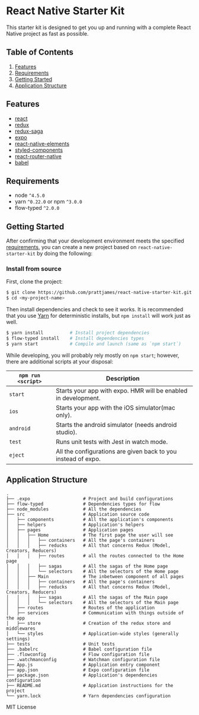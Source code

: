 # React Native Starter Kit

This starter kit is designed to get you up and running with a complete React Native project as fast as possible.

## Table of Contents
1. [Features](#features)
1. [Requirements](#requirements)
1. [Getting Started](#getting-started)
1. [Application Structure](#application-structure)

## Features
* [react](https://github.com/facebook/react)
* [redux](https://github.com/rackt/redux)
* [redux-saga](https://github.com/redux-saga/redux-saga)
* [expo](https://github.com/expo/expo)
* [react-native-elements](https://react-native-training.github.io/react-native-elements/)
* [styled-components](https://github.com/styled-components/styled-components)
* [react-router-native](https://github.com/rackt/react-router)
* [babel](https://github.com/babel/babel)

## Requirements
* node `^4.5.0`
* yarn `^0.22.0` or npm `^3.0.0`
* flow-typed `^2.0.0`

## Getting Started

After confirming that your development environment meets the specified [requirements](#requirements), you can create a new project based on `react-native-starter-kit` by doing the following:

### Install from source

First, clone the project:

```bash
$ git clone https://github.com/prattjames/react-native-starter-kit.git <my-project-name>
$ cd <my-project-name>
```

Then install dependencies and check to see it works. It is recommended that you use [Yarn](https://yarnpkg.com/) for deterministic installs, but `npm install` will work just as well.

```bash
$ yarn install          # Install project dependencies
$ flow-typed install    # Install dependencies types 
$ yarn start            # Compile and launch (same as `npm start`)
```

While developing, you will probably rely mostly on `npm start`; however, there are additional scripts at your disposal:

|`npm run <script>`|Description|
|------------------|-----------|
|`start`|Starts your app with expo. HMR will be enabled in development.|
|`ios`|Starts your app with the iOS simulator(mac only).|
|`android`|Starts the android simulator (needs android studio).|
|`test`|Runs unit tests with Jest in watch mode.|
|`eject`|All the configurations are given back to you instead of expo.|

## Application Structure

```
.
├── .expo                    # Project and build configurations
├── flow-typed               # Dependencies types for flow
├── node_modules             # All the dependencies
├── src                      # Application source code
│   ├── components           # All the application's components
│   ├── helpers              # Application's helpers
│   ├── pages                # Application pages
│   │   ├── Home             # The first page the user will see
│   │   │   ├── containers   # All the page's containers
│   │   │   ├── reducks      # All that concerns Redux (Model, Creators, Reducers)
│   │   │   ├── routes       # all the routes connected to the Home page
│   │   │   ├── sagas        # All the sagas of the Home page
│   │   │   └── selectors    # All the selectors of the Home page
│   │   ├── Main             # The inbetween component of all pages
│   │   │   ├── containers   # All the page's containers
│   │   │   ├── reducks      # All that concerns Redux (Model, Creators, Reducers)
│   │   │   ├── sagas        # All the sagas of the Main page
│   │   │   └── selectors    # All the selectors of the Main page
│   ├── routes               # Routes of the application
│   ├── services             # Communication with things outside of the app
│   ├── store                # Creation of the redux store and middlewares
│   └── styles               # Application-wide styles (generally settings)
├── tests                    # Unit tests
├── .babelrc                 # Babel configuration file
├── .flowconfig              # Flow configuration file
├── .watchmanconfig          # Watchman configuration file
├── App.js                   # Application entry component
├── app.json                 # Expo configuration file
├── package.json             # Application's dependencies configuration
├── README.md                # Application instructions for the project
└── yarn.lock                # Yarn dependencies configuration
```

MIT License